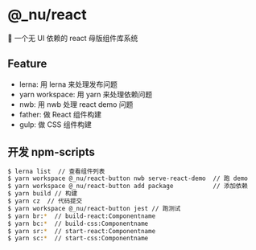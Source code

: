 # @\_nu/react

💪 一个无 UI 依赖的 react 母版组件库系统

## Feature

- lerna: 用 lerna 来处理发布问题
- yarn workspace: 用 yarn 来处理依赖问题
- nwb: 用 nwb 处理 react demo 问题
- father: 做 React 组件构建
- gulp: 做 CSS 组件构建

## 开发 npm-scripts

```bash
$ lerna list  // 查看组件列表
$ yarn workspace @_nu/react-button nwb serve-react-demo  // 跑 demo
$ yarn workspace @_nu/react-button add package           // 添加依赖
$ yarn build // 构建
$ yarn cz  // 代码提交
$ yarn workspace @_nu/react-button jest // 跑测试
$ yarn br:*  // build-react:Componentname 
$ yarn bc:*  // build-css:Componentname 
$ yarn sr:*  // start-react:Componentname 
$ yarn sc:*  // start-css:Componentname 
```
